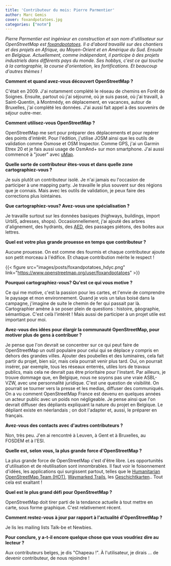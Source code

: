 ```yaml
---
title: 'Contributeur du mois: Pierre Parmentier'
author: Marc Gemis
cover: foxandpotatoes.jpg
categories: ["motm"]
---
```


_Pierre Parmentier est ingénieur en construction et son nom d'utilisateur sur OpenStreetMap est [foxandpotatoes](https://www.openstreetmap.org/user/foxandpotatoes). Il a d'abord travaillé sur des chantiers et des projets en Afrique, au Moyen-Orient et en Amérique du Sud. Ensuite en Belgique. Actuellement, comme indépendant, il participe à des projets industriels dans différents pays du monde. Ses hobbys, c'est ce qui touche à la cartographie, la course d'orientation, les fortifications. Et beaucoup d'autres thèmes !_

**Comment et quand avez-vous découvert OpenStreetMap ?**

C'était en 2009. J'ai notamment complété le réseau de chemins en Forêt de Soignes. Ensuite, partout où j'ai séjourné, où je suis passé, où j'ai travaill, à Saint-Quentin, à Montmédy, en déplacement, en vacances, autour de Bruxelles, j'ai complété les données. J'ai aussi fait appel à des souvenirs de séjour outre-mer.

**Comment utilisez-vous OpenStreetMap ?**

OpenStreetMap me sert pour préparer des déplacements et pour repérer des points d'intérêt. Pour l'édition, j'utilise JOSM ainsi que les outils de validation comme Osmose et OSM Inspector. Comme GPS, j'ai un Garmin Etrex 20 et je fais aussi usage de OsmAnd+ sur mon smartphone. J'ai aussi commencé à "jouer" avec [uMap](http://umap.openstreetmap.fr/).

**Quelle sorte de contributeur êtes-vous et dans quelle zone cartographiez-vous ?**

Je suis plutôt un contributeur isolé. Je n'ai jamais eu l'occasion de participer à une mapping party. Je travaille le plus souvent sur des régions que je connais. Mais avec les outils de validation, je peux faire des corrections plus lointaines.

**Que cartographiez-vous? Avez-vous une spécialisation ?**

Je travaille surtout sur les données basiques (highways, buildings, import UrbIS, adresses, shops). Occasionnellement, j'ai ajouté des arbres d'alignement, des hydrants, des [AED](http://nl.wikipedia.org/wiki/Automatische_externe_defibrillator), des passages piétons, des boites aux lettres.

**Quel est votre plus grande prouesse en temps que contributeur ?**

Aucune prouesse. On est comme des fourmis et chaque contributeur ajoute son petit morceau à l'édifice. Et chaque contribution mérite le respect !

{{< figure src="images/posts/foxandpotatoes_hdyc.png" link="https://www.openstreetmap.org/user/foxandpotatoes" >}}

**Pourquoi cartographiez-vous? Qu'est ce qui vous motive ?**

Ce qui me motive, c'est la passion pour les cartes, et l'envie de comprendre le paysage et mon environnement. Quand je vois un talus boisé dans la campagne, j'imagine de suite le chemin de fer qui passait par là. Cartographier amène à se poser plein de questions : histoire, géographie, sémantique. C'est celà l'intérêt ! Mais aussi de participer à un projet utile est important pour moi.

**Avez-vous des idées pour élargir la communauté OpenStreetMap, pour motiver plus de gens à contribuer ?**

Je pense que l'on devrait se concentrer sur ce qui peut faire de OpenStreetMap un outil populaire pour celui qui se déplace y compris en dehors des grandes villes. Ajouter des poubelles et des luminaires, cela fait partir du projet, bien sûr, mais cela pourrait venir plus tard. Oui, on pourrait insérer, par exemple, tous les réseaux enterrés, utiles lors de travaux publics, mais cela ne devrait pas être prioritaire pour l'instant.
Par ailleurs, je trouve dommage que, en Belgique, nous ne soyons pas une vraie ASBL-VZW, avec une personnalité juridique. C'est une question de visibilité. On pourrait se tourner vers la presse et les medias, diffuser des communiqués. On a vu comment OpenStreetMap France est devenu en quelques années un acteur public avec un poids non négligeable.
Je pense ainsi que l'on devrait diffuser des dépliants expliquant la nature du projet en Belgique. Le dépliant existe en néerlandais ; on doit l'adapter et, aussi, le préparer en français.

**Avez-vous des contacts avec d'autres contributeurs ?**

Non, très peu. J'en ai rencontré à Leuven, à Gent et à Bruxelles, au FOSDEM et à l'ESI.

**Quelle est, selon vous, la plus grande force d'OpenStreetMap ?**

La plus grande force de OpenStreetMap c'est d'être libre. Les opportunités d'utilisation et de réutilisation sont innombrables. Il faut voir le foisonnement d'idées, les applications qui surgissent partout, telles que le [Humanitarian OpenStreetMap Team (HOT)](http://hot.openstreetmap.org/), [Waymarked Trails](http://waymarkedtrails.org/), les [Geschichtkarten](http://geschichtskarten.openstreetmap.de/historische_objekte/).. Tout cela est exaltant !

**Quel est le plus grand défi pour OpenStreetMap ?**

OpenStreetMap doit tirer parti de la tendance actuelle à tout mettre en carte, sous forme graphique. C'est relativement récent.

**Comment restez-vous à jour par rapport à l'actualité d'OpenStreetMap ?**

Je lis les mailing lists Talk-be et Newbies.

**Pour conclure, y a-t-il encore quelque chose que vous voudriez dire au lecteur ?**

Aux contributeurs belges, je dis "Chapeau !". À l'utilisateur, je dirais ... de devenir contributeur, de nous rejoindre !
